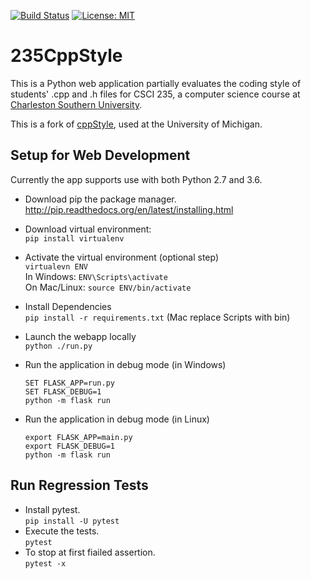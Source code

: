 [![Build Status](https://travis-ci.org/DoctorHayes/235CppStyle.svg?branch=master)](https://travis-ci.org/DoctorHayes/235CppStyle)
[![License: MIT](https://img.shields.io/badge/license-MIT-blue.svg)](https://raw.githubusercontent.com/DoctorHayes/235CppStyle/master/LICENSE)

235CppStyle
================

This is a Python web application partially evaluates the coding style of students' .cpp and .h files for CSCI 235, a computer science course at [Charleston Southern University](http://www.csuniv.edu/).

This is a fork of [cppStyle](https://github.com/Bwolfing/cppstyle), used at the University of Michigan.

## Setup for Web Development

Currently the app supports use with both Python 2.7 and 3.6.

* Download pip the package manager.  
  http://pip.readthedocs.org/en/latest/installing.html

* Download virtual environment:  
  `pip install virtualenv`

* Activate the virtual environment (optional step)  
  `virtualevn ENV`  
  In Windows: `ENV\Scripts\activate`  
  On Mac/Linux: `source ENV/bin/activate`

* Install Dependencies  
  `pip install -r requirements.txt` (Mac replace Scripts with bin)

* Launch the webapp locally  
  `python ./run.py`

* Run the application in debug mode (in Windows)  
  ```batch
  SET FLASK_APP=run.py
  SET FLASK_DEBUG=1
  python -m flask run
  ```

* Run the application in debug mode (in Linux)  
  ```shell
  export FLASK_APP=main.py
  export FLASK_DEBUG=1
  python -m flask run
  ```

## Run Regression Tests

* Install pytest.  
  `pip install -U pytest`
* Execute the tests.  
  `pytest`
* To stop at first fiailed assertion.  
  `pytest -x`